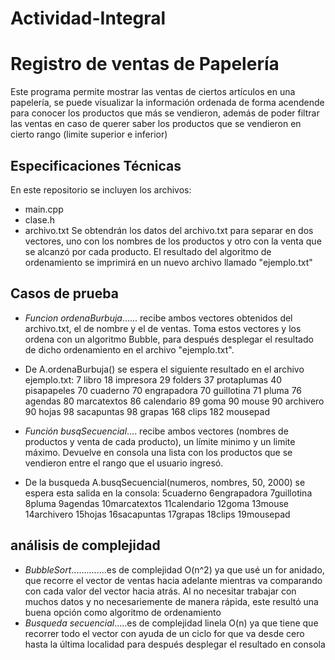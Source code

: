 # Actividad-Integral
# Registro de ventas de Papelería
Este programa permite mostrar las ventas de ciertos artículos en una papelería, se puede visualizar la información ordenada de forma acendende para conocer los productos que más se vendieron, además de poder filtrar las ventas en caso de querer saber los productos que se vendieron en cierto rango (limite superior e inferior)
## Especificaciones Técnicas
En este repositorio se incluyen los archivos:
- main.cpp 
- clase.h 
- archivo.txt
Se obtendrán los datos del archivo.txt para separar en dos vectores, uno con los nombres de los productos y otro con la venta que se alcanzó por cada producto. El resultado del algoritmo de ordenamiento se imprimirá en un nuevo archivo llamado "ejemplo.txt"
## Casos de prueba
- *Funcion ordenaBurbuja*...... recibe ambos vectores obtenidos del archivo.txt, el de nombre y el de ventas. Toma estos vectores y los ordena con un algoritmo Bubble, para después desplegar el resultado de dicho ordenamiento en el archivo "ejemplo.txt".
- De A.ordenaBurbuja() se espera el siguiente resultado en el archivo ejemplo.txt: 
7 libro 
18 impresora 
29 folders 
37 protaplumas 
40 pisapapeles 
70 cuaderno 
70 engrapadora 
70 guillotina 
71 pluma 
76 agendas 
80 marcatextos 
86 calendario 
89 goma 
90 mouse 
90 archivero 
90 hojas 
98 sacapuntas 
98 grapas 
168 clips 
182 mousepad 

- *Función busqSecuencial*.... recibe ambos vectores (nombres de productos y venta de cada producto), un límite minimo y un limite máximo. Devuelve en consola una lista con los productos que se vendieron entre el rango que el usuario ingresó.
- De la busqueda A.busqSecuencial(numeros, nombres, 50, 2000) se espera esta salida en la consola:
5cuaderno
6engrapadora
7guillotina
8pluma
9agendas
10marcatextos
11calendario
12goma
13mouse
14archivero
15hojas
16sacapuntas
17grapas
18clips
19mousepad

## análisis de complejidad
- *BubbleSort*..............es de complejidad O(n^2) ya que usé un for anidado, que recorre el vector de ventas hacia adelante mientras va comparando con cada valor del vector hacia atrás. Al no necesitar trabajar con muchos datos y no necesariemente de manera rápida, este resultó una buena opción como algoritmo de ordenamiento
- *Busqueda secuencial*.....es de complejidad linela O(n) ya que tiene que recorrer todo el vector con ayuda de un ciclo for que va desde cero hasta la última localidad para después desplegar el resultado en consola

